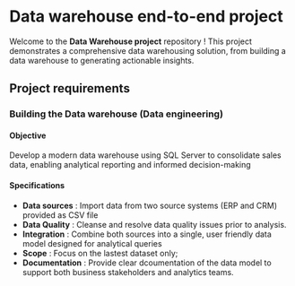# Data warehouse end-to-end project

Welcome to the **Data Warehouse project** repository !
This project demonstrates a comprehensive data warehousing solution, from building a data warehouse to generating actionable insights. 

## Project requirements

### Building the Data warehouse (Data engineering)
#### Objective 
Develop a modern data warehouse using SQL Server to consolidate sales data, enabling analytical reporting and informed decision-making

#### Specifications
- **Data sources** : Import data from two source systems (ERP and CRM) provided as CSV file
- **Data Quality** : Cleanse and resolve data quality issues prior to analysis.
- **Integration** : Combine both sources into a single, user friendly data model designed for analytical queries
- **Scope** : Focus on the lastest dataset only;
- **Documentation** : Provide clear dcoumentation of the data model to support both business stakeholders and analytics teams.

